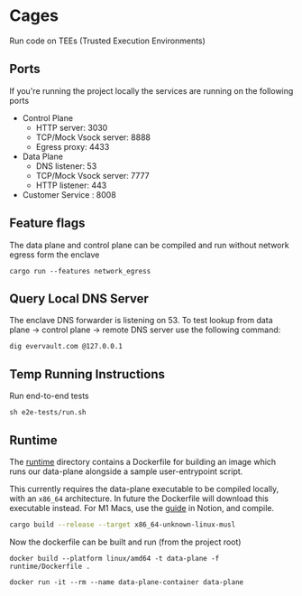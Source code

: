 # Cages

Run code on TEEs (Trusted Execution Environments)

## Ports

If you're running the project locally the services are running on the following ports

- Control Plane
    - HTTP server: 3030
    - TCP/Mock Vsock server: 8888
    - Egress proxy: 4433
- Data Plane
    - DNS listener: 53
    - TCP/Mock Vsock server: 7777
    - HTTP listener: 443
- Customer Service : 8008

## Feature flags

The data plane and control plane can be compiled and run without network egress form the enclave

```
cargo run --features network_egress 
```

## Query Local DNS Server

The enclave DNS forwarder is listening on 53. To test lookup from data plane -> control plane -> remote DNS server use the following command:

```
dig evervault.com @127.0.0.1
```


## Temp Running Instructions

Run end-to-end tests

```
sh e2e-tests/run.sh
```

## Runtime

The [runtime](./runtime) directory contains a Dockerfile for building an image which runs our data-plane alongside a sample user-entrypoint script.

This currently requires the data-plane executable to be compiled locally, with an `x86_64` architecture. In future the Dockerfile will download this executable instead. For M1 Macs, use the [guide](https://www.notion.so/evervault/Compiling-Rust-executable-for-linux-x86_64-on-M1-Mac-b31d2039decb49a1a006caf7bd930ca6) in Notion, and compile.

```bash
cargo build --release --target x86_64-unknown-linux-musl
```

Now the dockerfile can be built and run (from the project root)

```
docker build --platform linux/amd64 -t data-plane -f runtime/Dockerfile .
```

```
docker run -it --rm --name data-plane-container data-plane
```
